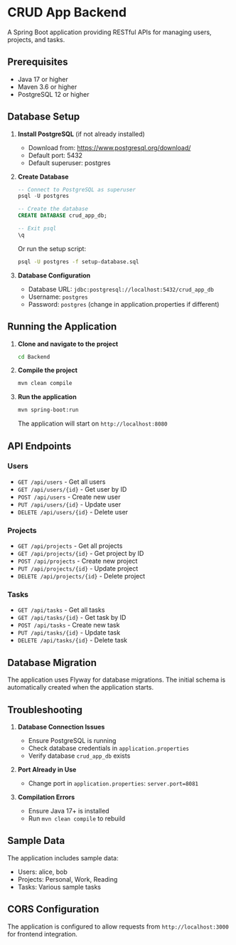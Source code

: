 # CRUD App Backend

A Spring Boot application providing RESTful APIs for managing users, projects, and tasks.

## Prerequisites

- Java 17 or higher
- Maven 3.6 or higher
- PostgreSQL 12 or higher

## Database Setup

1. **Install PostgreSQL** (if not already installed)
   - Download from: https://www.postgresql.org/download/
   - Default port: 5432
   - Default superuser: postgres

2. **Create Database**
   ```sql
   -- Connect to PostgreSQL as superuser
   psql -U postgres
   
   -- Create the database
   CREATE DATABASE crud_app_db;
   
   -- Exit psql
   \q
   ```

   Or run the setup script:
   ```bash
   psql -U postgres -f setup-database.sql
   ```

3. **Database Configuration**
   - Database URL: `jdbc:postgresql://localhost:5432/crud_app_db`
   - Username: `postgres`
   - Password: `postgres` (change in application.properties if different)

## Running the Application

1. **Clone and navigate to the project**
   ```bash
   cd Backend
   ```

2. **Compile the project**
   ```bash
   mvn clean compile
   ```

3. **Run the application**
   ```bash
   mvn spring-boot:run
   ```

   The application will start on `http://localhost:8080`

## API Endpoints

### Users
- `GET /api/users` - Get all users
- `GET /api/users/{id}` - Get user by ID
- `POST /api/users` - Create new user
- `PUT /api/users/{id}` - Update user
- `DELETE /api/users/{id}` - Delete user

### Projects
- `GET /api/projects` - Get all projects
- `GET /api/projects/{id}` - Get project by ID
- `POST /api/projects` - Create new project
- `PUT /api/projects/{id}` - Update project
- `DELETE /api/projects/{id}` - Delete project

### Tasks
- `GET /api/tasks` - Get all tasks
- `GET /api/tasks/{id}` - Get task by ID
- `POST /api/tasks` - Create new task
- `PUT /api/tasks/{id}` - Update task
- `DELETE /api/tasks/{id}` - Delete task

## Database Migration

The application uses Flyway for database migrations. The initial schema is automatically created when the application starts.

## Troubleshooting

1. **Database Connection Issues**
   - Ensure PostgreSQL is running
   - Check database credentials in `application.properties`
   - Verify database `crud_app_db` exists

2. **Port Already in Use**
   - Change port in `application.properties`: `server.port=8081`

3. **Compilation Errors**
   - Ensure Java 17+ is installed
   - Run `mvn clean compile` to rebuild

## Sample Data

The application includes sample data:
- Users: alice, bob
- Projects: Personal, Work, Reading
- Tasks: Various sample tasks

## CORS Configuration

The application is configured to allow requests from `http://localhost:3000` for frontend integration. 